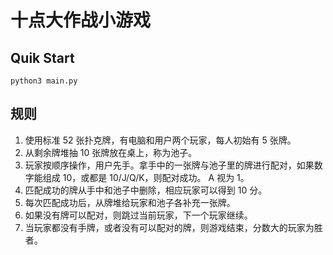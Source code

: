 # 十点大作战小游戏

## Quik Start
```
python3 main.py
```

## 规则
1. 使用标准 52 张扑克牌，有电脑和用户两个玩家，每人初始有 5 张牌。
2. 从剩余牌堆抽 10 张牌放在桌上，称为池子。
3. 玩家按顺序操作，用户先手。拿手中的一张牌与池子里的牌进行配对，如果数字能组成 10，或都是 10/J/Q/K，则配对成功。 A 视为 1。
4. 匹配成功的牌从手中和池子中删除，相应玩家可以得到 10 分。
5. 每次匹配成功后，从牌堆给玩家和池子各补充一张牌。
6. 如果没有牌可以配对，则​跳过当前玩家，下一个玩家继续。
7. 当玩家都没有手牌，或者没有可以配对的牌，则游戏结束，分数大的玩家为胜者。